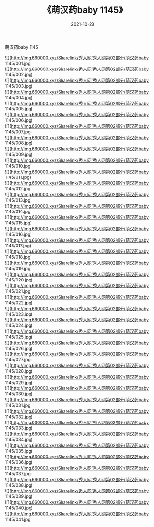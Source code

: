 ﻿---
layout: post
title:  《萌汉药baby 1145》
date:   2021-10-28
img: http://img.660000.xyz/Sharelink/秀人网/秀人网第02部分/萌汉药baby 1145/000.jpg
categories: [美女, 清纯, 唯美]
---

萌汉药baby 1145

  ![](http://img.660000.xyz/Sharelink/秀人网/秀人网第02部分/萌汉药baby 1145/001.jpg) <br> ![](http://img.660000.xyz/Sharelink/秀人网/秀人网第02部分/萌汉药baby 1145/002.jpg) <br> ![](http://img.660000.xyz/Sharelink/秀人网/秀人网第02部分/萌汉药baby 1145/003.jpg) <br> ![](http://img.660000.xyz/Sharelink/秀人网/秀人网第02部分/萌汉药baby 1145/004.jpg) <br> ![](http://img.660000.xyz/Sharelink/秀人网/秀人网第02部分/萌汉药baby 1145/005.jpg) <br> ![](http://img.660000.xyz/Sharelink/秀人网/秀人网第02部分/萌汉药baby 1145/006.jpg) <br> ![](http://img.660000.xyz/Sharelink/秀人网/秀人网第02部分/萌汉药baby 1145/007.jpg) <br> ![](http://img.660000.xyz/Sharelink/秀人网/秀人网第02部分/萌汉药baby 1145/008.jpg) <br> ![](http://img.660000.xyz/Sharelink/秀人网/秀人网第02部分/萌汉药baby 1145/009.jpg) <br> ![](http://img.660000.xyz/Sharelink/秀人网/秀人网第02部分/萌汉药baby 1145/010.jpg) <br> ![](http://img.660000.xyz/Sharelink/秀人网/秀人网第02部分/萌汉药baby 1145/011.jpg) <br> ![](http://img.660000.xyz/Sharelink/秀人网/秀人网第02部分/萌汉药baby 1145/012.jpg) <br> ![](http://img.660000.xyz/Sharelink/秀人网/秀人网第02部分/萌汉药baby 1145/013.jpg) <br> ![](http://img.660000.xyz/Sharelink/秀人网/秀人网第02部分/萌汉药baby 1145/014.jpg) <br> ![](http://img.660000.xyz/Sharelink/秀人网/秀人网第02部分/萌汉药baby 1145/015.jpg) <br> ![](http://img.660000.xyz/Sharelink/秀人网/秀人网第02部分/萌汉药baby 1145/016.jpg) <br> ![](http://img.660000.xyz/Sharelink/秀人网/秀人网第02部分/萌汉药baby 1145/017.jpg) <br> ![](http://img.660000.xyz/Sharelink/秀人网/秀人网第02部分/萌汉药baby 1145/018.jpg) <br> ![](http://img.660000.xyz/Sharelink/秀人网/秀人网第02部分/萌汉药baby 1145/019.jpg) <br> ![](http://img.660000.xyz/Sharelink/秀人网/秀人网第02部分/萌汉药baby 1145/020.jpg) <br> ![](http://img.660000.xyz/Sharelink/秀人网/秀人网第02部分/萌汉药baby 1145/021.jpg) <br> ![](http://img.660000.xyz/Sharelink/秀人网/秀人网第02部分/萌汉药baby 1145/022.jpg) <br> ![](http://img.660000.xyz/Sharelink/秀人网/秀人网第02部分/萌汉药baby 1145/023.jpg) <br> ![](http://img.660000.xyz/Sharelink/秀人网/秀人网第02部分/萌汉药baby 1145/024.jpg) <br> ![](http://img.660000.xyz/Sharelink/秀人网/秀人网第02部分/萌汉药baby 1145/025.jpg) <br> ![](http://img.660000.xyz/Sharelink/秀人网/秀人网第02部分/萌汉药baby 1145/026.jpg) <br> ![](http://img.660000.xyz/Sharelink/秀人网/秀人网第02部分/萌汉药baby 1145/027.jpg) <br> ![](http://img.660000.xyz/Sharelink/秀人网/秀人网第02部分/萌汉药baby 1145/028.jpg) <br> ![](http://img.660000.xyz/Sharelink/秀人网/秀人网第02部分/萌汉药baby 1145/029.jpg) <br> ![](http://img.660000.xyz/Sharelink/秀人网/秀人网第02部分/萌汉药baby 1145/030.jpg) <br> ![](http://img.660000.xyz/Sharelink/秀人网/秀人网第02部分/萌汉药baby 1145/031.jpg) <br> ![](http://img.660000.xyz/Sharelink/秀人网/秀人网第02部分/萌汉药baby 1145/032.jpg) <br> ![](http://img.660000.xyz/Sharelink/秀人网/秀人网第02部分/萌汉药baby 1145/033.jpg) <br> ![](http://img.660000.xyz/Sharelink/秀人网/秀人网第02部分/萌汉药baby 1145/034.jpg) <br> ![](http://img.660000.xyz/Sharelink/秀人网/秀人网第02部分/萌汉药baby 1145/035.jpg) <br> ![](http://img.660000.xyz/Sharelink/秀人网/秀人网第02部分/萌汉药baby 1145/036.jpg) <br> ![](http://img.660000.xyz/Sharelink/秀人网/秀人网第02部分/萌汉药baby 1145/037.jpg) <br> ![](http://img.660000.xyz/Sharelink/秀人网/秀人网第02部分/萌汉药baby 1145/038.jpg) <br> ![](http://img.660000.xyz/Sharelink/秀人网/秀人网第02部分/萌汉药baby 1145/039.jpg) <br> ![](http://img.660000.xyz/Sharelink/秀人网/秀人网第02部分/萌汉药baby 1145/040.jpg) <br> ![](http://img.660000.xyz/Sharelink/秀人网/秀人网第02部分/萌汉药baby 1145/041.jpg) <br>